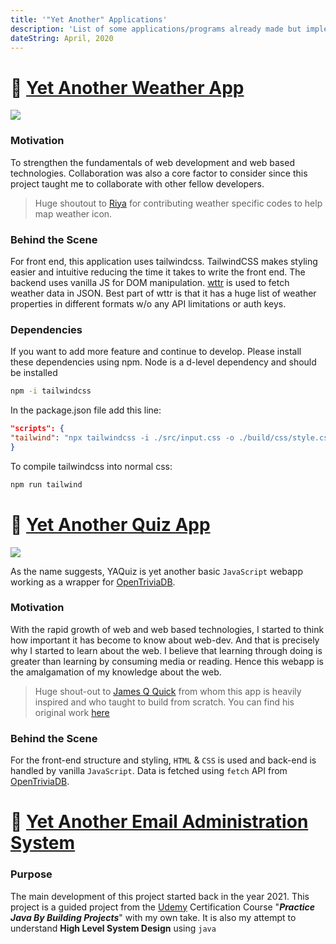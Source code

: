 ```yaml
---
title: '"Yet Another" Applications'
description: 'List of some applications/programs already made but implemented/cloned and written by me for the purpose of learning'
dateString: April, 2020
---
```


# 🔗 [Yet Another Weather App](https://github.com/rd3ka/YAWeather)
![](../ss_01.png)

### Motivation
To strengthen the fundamentals of web development and web based technologies. Collaboration was also a core factor to consider since this project taught me to collaborate with other fellow developers.
>Huge shoutout to [Riya](https://www.github.com/buna26) for contributing weather specific codes to help map weather icon.

### Behind the Scene
For front end, this application uses tailwindcss. TailwindCSS makes styling easier and intuitive reducing the time it takes to write the front end. The backend uses vanilla JS for DOM manipulation. [wttr](https://wttr.in) is used to fetch weather data in JSON. Best part of wttr is that it has a huge list of weather properties in different formats w/o any API limitations or auth keys.

### Dependencies
If you want to add more feature and continue to develop. Please install these dependencies using npm. Node is a d-level dependency and should be installed 

```bash
npm -i tailwindcss 
```
In the package.json file add this line:
```json
"scripts": { 
"tailwind": "npx tailwindcss -i ./src/input.css -o ./build/css/style.css --watch"  
}
```
To compile tailwindcss into normal css:
```bash
npm run tailwind
```

# 🔗 [Yet Another Quiz App](https://github.com/rd3ka/YAQuiz)
![](../screenshot-04.png)

As the name suggests, YAQuiz is yet another basic `JavaScript` webapp working as a wrapper for [OpenTriviaDB](https://opentdb.com/).

### Motivation 
With the rapid growth of web and web based technologies, I started to think how important it has become to know about web-dev. And that is precisely why I started to learn about the web. I believe that learning through doing is greater than learning by consuming media or reading. Hence this webapp is the amalgamation of my knowledge about the web.
> Huge shout-out to [James Q Quick](https://github.com/jamesqquick) from whom this app is heavily inspired and who taught to build from scratch. You can find his original work [here](https://github.com/jamesqquick/Build-A-Quiz-App-With-HTML-CSS-and-JavaScript)

### Behind the Scene
For the front-end structure and styling, `HTML` & `CSS` is used and back-end is handled by vanilla `JavaScript`. Data is fetched using `fetch` API from [OpenTriviaDB](https://opentdb.com/). 

# 🔗 [Yet Another Email Administration System](https://github.com/rd3ka/YetAnotherEmailAdminAPI)

### Purpose
The main development of this project started back in the year 2021. This project is a guided
project from the [Udemy](https://www.udemy.com/course/practice-java-by-building-projects/) 
Certification Course "_**Practice Java By Building Projects**_" with my own take. It is also
my attempt to understand **High Level System Design** using `java`
